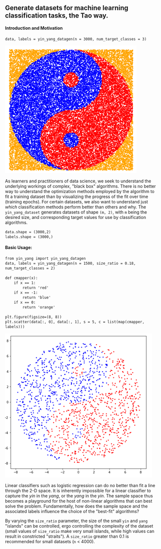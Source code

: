 ## Generate datasets for machine learning classification tasks, the Tao way.

#### Introduction and Motivation

    data, labels = yin_yang_datagen(n = 3000, num_target_classes = 3)

![](yin_yang_images/intro.PNG)

As learners and practitioners of data science, we seek to understand the underlying workings of complex, "black box" algorithms. There is no better way to understand the optimization methods employed by the algorithm to fit a training dataset than by visualizing the progress of the fit over time (training epochs). For certain datasets, we also want to understand just <i>which</i> classification methods perform better than others and why. The `yin_yang_dataset` generates datasets of shape `(m, 2)`, with `m` being the desired size, and corresponding target values for use by classification algorithms.

    data.shape = (3000,2)
    labels.shape = (3000,)

#### Basic Usage:

    from yin_yang import yin_yang_datagen
    data, labels = yin_yang_datagen(n = 1500, size_ratio = 0.18, num_target_classes = 2)
    
    def cmapper(x):
        if x == 1:
            return 'red'
        if x == -1:
            return 'blue'
        if x == 0:
            return 'orange'
    
    plt.figure(figsize=(8, 8))
    plt.scatter(data[:, 0], data[:, 1], s = 5, c = list(map(cmapper, labels)))

![](yin_yang_images/1.PNG)
    
Linear classifiers such as logistic regression can do no better than fit a line through the 2-D space. It is inherently impossible for a linear classifier to capture the <i>yin</i> in the <i>yang</i>, or the <i>yang</i> in the <i>yin</i>. The sample space thus becomes a playground for the host of non-linear algorithms that can best solve the problem. Fundamentally, how does the sample space and the associated labels influence the choice of the "best-fit" algorithms?

By varying the `size_ratio` parameter, the size of the small `yin` and `yang` "islands" can be controlled, ergo controlling the complexity of the dataset (small values of `size_ratio` make very small islands, while high values can result in constricted "straits"). A `size_ratio` greater than 0.1 is recommended for small datasets (`n` < 4000).





